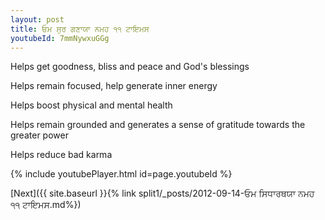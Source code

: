 ```yaml
---
layout: post
title: ਓਮ ਸੁਰ ਗਣਾਯਾ ਨਮਹ ੧੧ ਟਾਇਮਸ
youtubeId: 7mmNywxuGGg
---
```

 
 
Helps get goodness, bliss and peace and God's blessings
 
Helps remain focused, help generate inner energy 
 
Helps boost physical and mental health 
 
Helps remain grounded and generates a sense of gratitude towards the greater power 
 
Helps reduce bad karma
 
 
 
 


{% include youtubePlayer.html id=page.youtubeId %}
 
[Next]({{ site.baseurl }}{% link  split1/_posts/2012-09-14-ਓਮ ਸਿਧਾਰਥਯਾ ਨਮਹ ੧੧ ਟਾਇਮਸ.md%})
 
